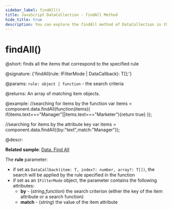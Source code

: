 ```yaml
---
sidebar_label: findAll()
title: JavaScript DataCollection - findAll Method 
hide_title: true
description: You can explore the findAll method of DataCollection in the documentation of the DHTMLX JavaScript UI library. Browse developer guides and API reference, try out code examples and live demos, and download a free 30-day evaluation version of DHTMLX Suite 7.
---
```

 
# findAll()

@short: finds all the items that correspond to the specified rule

@signature: {'findAll(rule: IFilterMode | DataCallback<T>): T[];'}

@params:
`rule: object | function` - the search criteria

@returns:
An array of matching item objects.

@example:
//searching for items by the function
var items = component.data.findAll(function(items){
	if(items.text==="Manager"||items.text==="Marketer"){return true}
});

//searching for items by the attribute key
var items = component.data.findAll({by:"text",match:"Manager"});

@descr:

**Related sample**: [Data. Find All](https://snippet.dhtmlx.com/kvemrz93)

The **rule** parameter:

- if set as `DataCallback(item: T, index?: number, array?: T[])`, the search will be applied by the rule specified in the function
- if set as an `IFilterMode` object, the parameter contains the following attributes:
  - **by** - (*string,function*) the search criterion (either the key of the item attribute or a search function)
  - **match** - (*string*) the value of the item attribute
